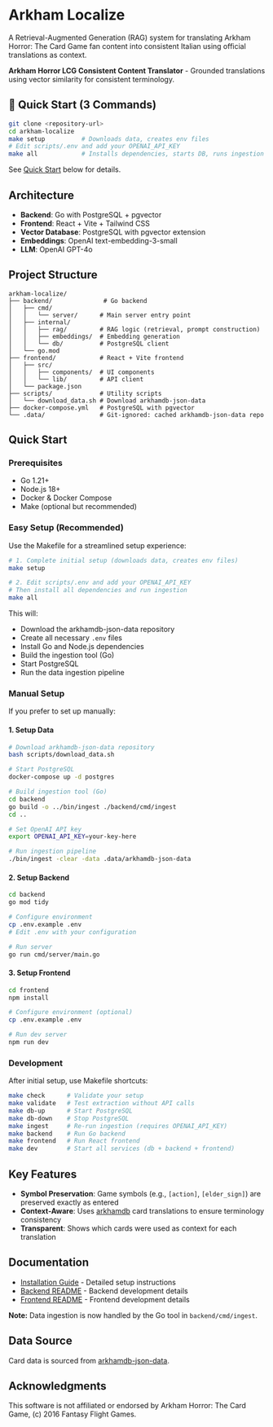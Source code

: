 # Arkham Localize

A Retrieval-Augmented Generation (RAG) system for translating Arkham Horror: The Card Game fan content into consistent Italian using official translations as context.

**Arkham Horror LCG Consistent Content Translator** - Grounded translations using vector similarity for consistent terminology.

## 🚀 Quick Start (3 Commands)

```bash
git clone <repository-url>
cd arkham-localize
make setup          # Downloads data, creates env files
# Edit scripts/.env and add your OPENAI_API_KEY
make all            # Installs dependencies, starts DB, runs ingestion
```

See [Quick Start](#quick-start) below for details.

## Architecture

- **Backend**: Go with PostgreSQL + pgvector
- **Frontend**: React + Vite + Tailwind CSS
- **Vector Database**: PostgreSQL with pgvector extension
- **Embeddings**: OpenAI text-embedding-3-small
- **LLM**: OpenAI GPT-4o

## Project Structure

```
arkham-localize/
├── backend/              # Go backend
│   ├── cmd/
│   │   └── server/      # Main server entry point
│   ├── internal/
│   │   ├── rag/         # RAG logic (retrieval, prompt construction)
│   │   ├── embeddings/  # Embedding generation
│   │   └── db/          # PostgreSQL client
│   └── go.mod
├── frontend/            # React + Vite frontend
│   ├── src/
│   │   ├── components/  # UI components
│   │   └── lib/         # API client
│   └── package.json
├── scripts/             # Utility scripts
│   └── download_data.sh # Download arkhamdb-json-data
├── docker-compose.yml   # PostgreSQL with pgvector
└── .data/               # Git-ignored: cached arkhamdb-json-data repo
```

## Quick Start

### Prerequisites

- Go 1.21+
- Node.js 18+
- Docker & Docker Compose
- Make (optional but recommended)

### Easy Setup (Recommended)

Use the Makefile for a streamlined setup experience:

```bash
# 1. Complete initial setup (downloads data, creates env files)
make setup

# 2. Edit scripts/.env and add your OPENAI_API_KEY
# Then install all dependencies and run ingestion
make all
```

This will:
- Download the arkhamdb-json-data repository
- Create all necessary `.env` files
- Install Go and Node.js dependencies
- Build the ingestion tool (Go)
- Start PostgreSQL
- Run the data ingestion pipeline

### Manual Setup

If you prefer to set up manually:

#### 1. Setup Data

```bash
# Download arkhamdb-json-data repository
bash scripts/download_data.sh

# Start PostgreSQL
docker-compose up -d postgres

# Build ingestion tool (Go)
cd backend
go build -o ../bin/ingest ./backend/cmd/ingest
cd ..

# Set OpenAI API key
export OPENAI_API_KEY=your-key-here

# Run ingestion pipeline
./bin/ingest -clear -data .data/arkhamdb-json-data
```

#### 2. Setup Backend

```bash
cd backend
go mod tidy

# Configure environment
cp .env.example .env
# Edit .env with your configuration

# Run server
go run cmd/server/main.go
```

#### 3. Setup Frontend

```bash
cd frontend
npm install

# Configure environment (optional)
cp .env.example .env

# Run dev server
npm run dev
```

### Development

After initial setup, use Makefile shortcuts:

```bash
make check      # Validate your setup
make validate   # Test extraction without API calls
make db-up      # Start PostgreSQL
make db-down    # Stop PostgreSQL
make ingest     # Re-run ingestion (requires OPENAI_API_KEY)
make backend    # Run Go backend
make frontend   # Run React frontend
make dev        # Start all services (db + backend + frontend)
```

## Key Features

- **Symbol Preservation**: Game symbols (e.g., `[action]`, `[elder_sign]`) are preserved exactly as entered
- **Context-Aware**: Uses [arkhamdb](https://arkhamdb.com/) card translations to ensure terminology consistency
- **Transparent**: Shows which cards were used as context for each translation

## Documentation

- [Installation Guide](INSTALL.md) - Detailed setup instructions
- [Backend README](backend/README.md) - Backend development details
- [Frontend README](frontend/README.md) - Frontend development details

**Note:** Data ingestion is now handled by the Go tool in `backend/cmd/ingest`.

## Data Source

Card data is sourced from [arkhamdb-json-data](https://github.com/Kamalisk/arkhamdb-json-data).

## Acknowledgments

This software is not affiliated or endorsed by Arkham Horror: The Card Game, (c) 2016 Fantasy Flight Games.

